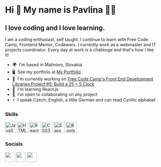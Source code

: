 Hi 👋 My name is Pavlina 👱‍♀️
======================================

I love coding and I love learning.
----------------------------------

I am a coding enthusiast, self taught. I continue to learn with Free Code Camp, Frontend Mentor, Codewars. I currently work as a webmaster and IT projects coordinator. Every day at work is a challenge and that's how I like it!

*   🌍  I'm based in Malinovo, Slovakia
*   🖥️  See my portfolio at [My Portfolio](http://pavlinaps.github.io/my-portfolio/)
*   🚀  I'm currently working on [Free Code Camp's Front End Development Libraries Project #5: Build a 25 + 5 Clock](http://www.freecodecamp.org/learn/front-end-development-libraries/front-end-development-libraries-projects/build-a-25--5-clock)
*   🧠  I'm learning React.js
*   🤝  I'm open to collaborating on any project
*   ⚡  I speak Czech, English, a little German and can read Cyrillic alphabet
   
### Skills 
<p align="left">
<a href="https://developer.mozilla.org/en-US/docs/Web/JavaScript" target="_blank" rel="noreferrer"><img src="https://raw.githubusercontent.com/danielcranney/readme-generator/main/public/icons/skills/javascript-colored.svg" width="36" height="36" alt="JavaScript" /></a>
<a href="https://developer.mozilla.org/en-US/docs/Glossary/HTML5" target="_blank" rel="noreferrer"><img src="https://raw.githubusercontent.com/danielcranney/readme-generator/main/public/icons/skills/html5-colored.svg" width="36" height="36" alt="HTML5" /></a>
<a href="https://reactjs.org/" target="_blank" rel="noreferrer"><img src="https://raw.githubusercontent.com/danielcranney/readme-generator/main/public/icons/skills/react-colored.svg" width="36" height="36" alt="React" /></a>
<a href="https://www.w3.org/TR/CSS/#css" target="_blank" rel="noreferrer"><img src="https://raw.githubusercontent.com/danielcranney/readme-generator/main/public/icons/skills/css3-colored.svg" width="36" height="36" alt="CSS3" /></a>
<a href="https://sass-lang.com/" target="_blank" rel="noreferrer"><img src="https://raw.githubusercontent.com/danielcranney/readme-generator/main/public/icons/skills/sass-colored.svg" width="36" height="36" alt="Sass" /></a>
<a href="https://getbootstrap.com/" target="_blank" rel="noreferrer"><img src="https://raw.githubusercontent.com/danielcranney/readme-generator/main/public/icons/skills/bootstrap-colored.svg" width="36" height="36" alt="Bootstrap" /></a>
</p>
                    
### Socials
<p align="left">
<a href="https://www.github.com/PavlinaPs" target="_blank" rel="noreferrer"><img src="https://raw.githubusercontent.com/danielcranney/readme-generator/main/public/icons/socials/github-dark.svg" width="32" height="32" /></a>
<a href="https://www.linkedin.com/in/pavlina-psarsky/" target="_blank" rel="noreferrer"><img src="https://raw.githubusercontent.com/danielcranney/readme-generator/main/public/icons/socials/linkedin.svg" width="32" height="32" /></a>
<a href="https://www.twitter.com/PPsarsky" target="_blank" rel="noreferrer"><img src="https://raw.githubusercontent.com/danielcranney/readme-generator/main/public/icons/socials/twitter.svg" width="32" height="32" /></a></p>
